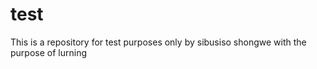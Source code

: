 # test
This is a repository for test purposes only by sibusiso shongwe with the purpose of lurning 
